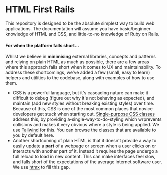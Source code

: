 # HTML First Rails

This repository is designed to be the absolute simplest way to build web applications. The documentation will assume you have basic/beginner knowledge of HTML and CSS, and little-to-no knowledge of Ruby on Rails.

#### For when the platform falls short...

Whilst we believe in **minimising** external libraries, concepts and patterns and relying on plain HTML as much as possible, there are a few areas where this approach falls short when it comes to UX and maintainability. To address these shortcomings, we've added a few (small, easy to learn) helpers and utilities to the codebase, along with examples of how to use them.

- CSS is a powerful language, but it's cascading nature can make it difficult to debug (figure out why it's not behaving as expected), and maintain (add new styles without breaking existing styles) over time. Because of this, CSS is one of the most common places that novice developers get stuck when starting out. [Single-purpose CSS classes](https://tailwindcss.com/docs/utility-first) address this, by providing a-single-way-to-do-styling which wrprevents collisions and makes it very obvious where a style is being applied. We use [Tailwind](https://tailwindcss.com/) for this. You can browse the classes that are available to you by default here.
- Another shortcoming of plain HTML is that it doesn't provide a way to easily update a **part** of a webpage or screen when a user clicks on or interacts with another part of it. Instead it requires the page undergo a full reload to load in new content. This can make interfaces feel slow, and falls short of the expectations of the average internet software user. We use [htmx](https://htmx.org/) to fill this gap.


